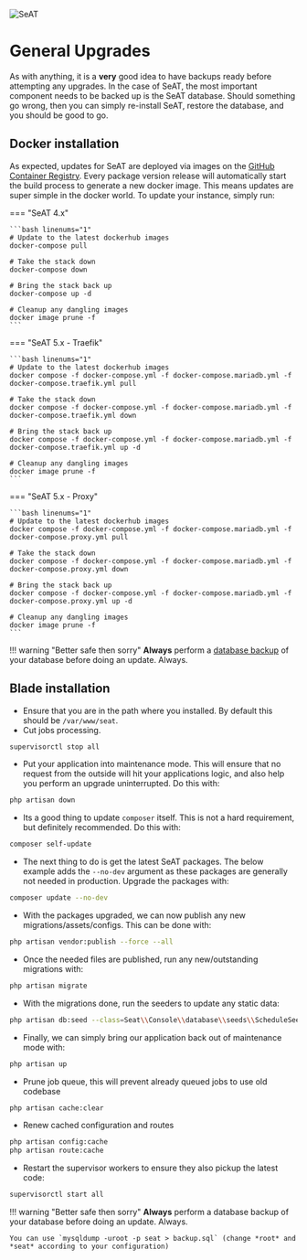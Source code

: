 ![SeAT](https://i.imgur.com/aPPOxSK.png)

# General Upgrades

As with anything, it is a **very** good idea to have backups ready before attempting any upgrades.
In the case of SeAT, the most important component needs to be backed up is the SeAT database.
Should something go wrong, then you can simply re-install SeAT, restore the database, and you should be good to go.

## Docker installation

As expected, updates for SeAT are deployed via images on the [GitHub Container Registry].
Every package version release will automatically start the build process to generate a new docker image.
This means updates are super simple in the docker world. To update your instance, simply run:

=== "SeAT 4.x"

    ```bash linenums="1"
    # Update to the latest dockerhub images
    docker-compose pull
    
    # Take the stack down
    docker-compose down
    
    # Bring the stack back up
    docker-compose up -d
    
    # Cleanup any dangling images
    docker image prune -f
    ```

=== "SeAT 5.x - Traefik"

    ```bash linenums="1"
    # Update to the latest dockerhub images
    docker compose -f docker-compose.yml -f docker-compose.mariadb.yml -f docker-compose.traefik.yml pull
    
    # Take the stack down
    docker compose -f docker-compose.yml -f docker-compose.mariadb.yml -f docker-compose.traefik.yml down
    
    # Bring the stack back up
    docker compose -f docker-compose.yml -f docker-compose.mariadb.yml -f docker-compose.traefik.yml up -d
    
    # Cleanup any dangling images
    docker image prune -f
    ```

=== "SeAT 5.x - Proxy"

    ```bash linenums="1"
    # Update to the latest dockerhub images
    docker compose -f docker-compose.yml -f docker-compose.mariadb.yml -f docker-compose.proxy.yml pull
    
    # Take the stack down
    docker compose -f docker-compose.yml -f docker-compose.mariadb.yml -f docker-compose.proxy.yml down
    
    # Bring the stack back up
    docker compose -f docker-compose.yml -f docker-compose.mariadb.yml -f docker-compose.proxy.yml up -d
    
    # Cleanup any dangling images
    docker image prune -f
    ```

!!! warning "Better safe then sorry"
    **Always** perform a [database backup] of your database before doing an update. Always.

## Blade installation

- Ensure that you are in the path where you installed. By default this should be `/var/www/seat`.
- Cut jobs processing.

```bash
supervisorctl stop all
```

- Put your application into maintenance mode. This will ensure that no request from the outside will hit your applications logic, and also help you perform an upgrade uninterrupted. Do this with:

```bash
php artisan down
```

- Its a good thing to update `composer` itself. This is not a hard requirement, but definitely recommended. Do this with:

```bash
composer self-update
```

- The next thing to do is get the latest SeAT packages. The below example adds the `--no-dev` argument as these packages are generally not needed in production. Upgrade the packages with:

```bash
composer update --no-dev
```

- With the packages upgraded, we can now publish any new migrations/assets/configs. This can be done with:

```bash
php artisan vendor:publish --force --all
```

- Once the needed files are published, run any new/outstanding migrations with:

```bash
php artisan migrate
```

- With the migrations done, run the seeders to update any static data:

```bash
php artisan db:seed --class=Seat\\Console\\database\\seeds\\ScheduleSeeder
```

- Finally, we can simply bring our application back out of maintenance mode with:

```bash
php artisan up
```

- Prune job queue, this will prevent already queued jobs to use old codebase

```bash
php artisan cache:clear
```

- Renew cached configuration and routes

```bash linenums="1"
php artisan config:cache
php artisan route:cache
```

- Restart the supervisor workers to ensure they also pickup the latest code:

```bash
supervisorctl start all
```

!!! warning "Better safe then sorry"
    **Always** perform a database backup of your database before doing an update. Always.

    You can use `mysqldump -uroot -p seat > backup.sql` (change *root* and *seat* according to your configuration)

[here]: ../admin_guides/docker_admin.md#performing-updates
[database backup]: ../admin_guides/docker_admin.md#database-backups-and-restore
[GitHub Container Registry]: https://github.com/eveseat/seat-docker/pkgs/container/seat
